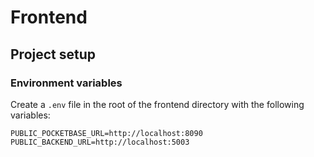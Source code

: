 # Frontend

## Project setup

### Environment variables

Create a `.env` file in the root of the frontend directory with the following variables:

```
PUBLIC_POCKETBASE_URL=http://localhost:8090
PUBLIC_BACKEND_URL=http://localhost:5003
```